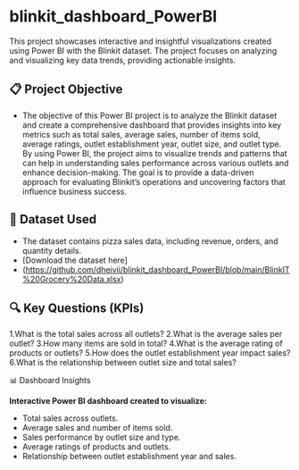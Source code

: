 # blinkit_dashboard_PowerBI
This project showcases interactive and insightful visualizations created using Power BI with the Blinkit dataset. The project focuses on analyzing and visualizing key data trends, providing actionable insights.
## 📋 Project Objective
 - The objective of this Power BI project is to analyze the Blinkit dataset and create a comprehensive dashboard that provides insights into key metrics such as total sales, average sales, number of items sold, average ratings, outlet establishment year, outlet size, and outlet type. By using Power BI, the project aims to visualize trends and patterns that can help in understanding sales performance across various outlets and enhance decision-making. The goal is to provide a data-driven approach for evaluating Blinkit’s operations and uncovering factors that influence business success.

## 📂 Dataset Used
- The dataset contains pizza sales data, including revenue, orders, and quantity details.
- [Download the dataset here]
- (https://github.com/dheivii/blinkit_dashboard_PowerBI/blob/main/BlinkIT%20Grocery%20Data.xlsx)

## 🔍 Key Questions (KPIs)

1.What is the total sales across all outlets?
2.What is the average sales per outlet?
3.How many items are sold in total?
4.What is the average rating of products or outlets?
5.How does the outlet establishment year impact sales?
6.What is the relationship between outlet size and total sales?

📊 Dashboard Insights

**Interactive Power BI dashboard created to visualize:**
- Total sales across outlets.
- Average sales and number of items sold.
- Sales performance by outlet size and type.
- Average ratings of products and outlets.
- Relationship between outlet establishment year and sales.
